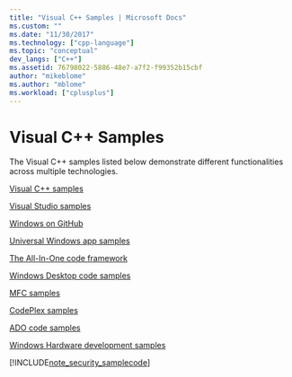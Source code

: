 ```yaml
---
title: "Visual C++ Samples | Microsoft Docs"
ms.custom: ""
ms.date: "11/30/2017"
ms.technology: ["cpp-language"]
ms.topic: "conceptual"
dev_langs: ["C++"]
ms.assetid: 76798022-5886-48e7-a7f2-f99352b15cbf
author: "mikeblome"
ms.author: "mblome"
ms.workload: ["cplusplus"]
---
```

# Visual C++ Samples

The Visual C++ samples listed below demonstrate different functionalities across multiple technologies.

[Visual C++ samples](https://github.com/Microsoft/vcsamples)

[Visual Studio samples](https://code.msdn.microsoft.com/vstudio/site/search?f%5B0%5D.Type=ProgrammingLanguage&f%5B0%5D.Value=C%2B%2B)

[Windows on GitHub](https://microsoft.github.io/windows/)

[Universal Windows app samples](https://code.msdn.microsoft.com/windowsapps/Universal-Windows-app-cb3248c3)

[The All-In-One code framework](https://1code.codeplex.com/)

[Windows Desktop code samples](https://code.msdn.microsoft.com/windowsdesktop/site/search?f%5B0%5D.Type=ProgrammingLanguage&f%5B0%5D.Value=C%2B%2B&f%5B0%5D.Text=C%2B%2B)

[MFC samples](https://code.msdn.microsoft.com/site/search?query=mfc&f%5B0%5D.Value=mfc&f%5B0%5D.Type=SearchText&ac=4)

[CodePlex samples](https://archive.codeplex.com/)

[ADO code samples](https://msdn.microsoft.com/library/jj249212.aspx)

[Windows Hardware development samples](https://code.msdn.microsoft.com/windowshardware/)

[!INCLUDE[note_security_samplecode](includes/note_security_samplecode_md.md)]
